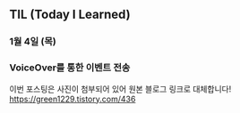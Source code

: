 ## TIL (Today I Learned)

### 1월 4일 (목)    
### VoiceOver를 통한 이벤트 전송    
이번 포스팅은 사진이 첨부되어 있어 원본 블로그 링크로 대체합니다!   
https://green1229.tistory.com/436       